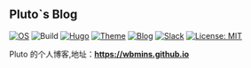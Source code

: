 ## Pluto`s Blog

[![OS](https://img.shields.io/badge/System%20-ArchLinux-006633?&logo=Arch%20Linux)](https://www.archlinux.org/)
![Build](https://github.com/wbmins/blog/workflows/Pluto%60s%20Blog/badge.svg??event=push)
[![Hugo](https://img.shields.io/badge/Power%20-Hugo-%23ff4088)](https://gohugo.io/)
[![Theme](https://img.shields.io/badge/Theme%20-Violet-cdcd00?&logo=greenkeeper)](https://github.com/wbmins/violet)
[![Blog](https://img.shields.io/badge/Adress%20-Pluto-ff00ff?&logo=blogger)](https://wbmins.github.io/)
[![Slack](https://img.shields.io/badge/Slack-996icu-green.svg?style=flat-square)](https://join.slack.com/t/996icu/shared_invite/enQtNjI0MjEzMTUxNDI0LTkyMGViNmJiZjYwOWVlNzQ3NmQ4NTQyMDRiZTNmOWFkMzYxZWNmZGI0NDA4MWIwOGVhOThhMzc3NGQyMDBhZDc)
[![License: MIT](https://img.shields.io/badge/License-MIT-blue.svg)](LICENSE)

Pluto 的个人博客,地址：**<https://wbmins.github.io>**
